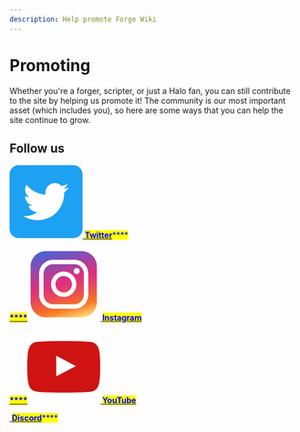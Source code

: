 ```yaml
---
description: Help promote Forge Wiki
---
```


# Promoting

Whether you're a forger, scripter, or just a Halo fan, you can still contribute to the site by helping us promote it! The community is our most important asset (which includes you), so here are some ways that you can help the site continue to grow.

## Follow us

[<img src="../../.gitbook/assets/5296516_tweet_twitter_twitter logo_icon.png" alt="" data-size="line"> <mark style="color:blue;">**Twitter**</mark>](https://twitter.com/forgewiki)<mark style="color:blue;">****</mark>

<mark style="color:blue;">****</mark>[<mark style="color:blue;">****</mark><img src="../../.gitbook/assets/6929237_instagram_icon.png" alt="" data-size="line"> <mark style="color:blue;">**Instagram**</mark>](https://www.instagram.com/forgewiki/)<mark style="color:blue;">****</mark>

<mark style="color:blue;">****</mark>[<mark style="color:blue;">****</mark><img src="../../.gitbook/assets/1298778_youtube_play_video_icon.png" alt="" data-size="line"> <mark style="color:blue;">**YouTube**</mark>](https://www.youtube.com/channel/UCuwFo8UDYYmQjew3EKfO50g)<mark style="color:blue;">****</mark>

[<img src="../../.gitbook/assets/847541504914fd33810e70a0ea73177e.ico" alt="" data-size="line"> <mark style="color:blue;">**Discord**</mark>](https://discord.gg/7J4A6a2f8k)<mark style="color:blue;">****</mark>
